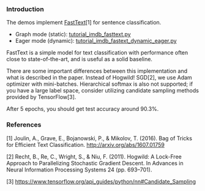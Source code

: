 
### Introduction

The demos implement [FastText](http://arxiv.org/abs/1607.01759)[1] for sentence classification. 

* Graph mode (static): [tutorial_imdb_fasttext.py](tutorial_imdb_fasttext.py)
* Eager mode (dynamic): [tutorial_imdb_fastext_dynamic_eager.py](tutorial_imdb_fast_text_dynamic_eager.py)

FastText is a simple model for text classification with performance often close
to state-of-the-art, and is useful as a solid baseline.

There are some important differences between this implementation and what
is described in the paper. Instead of Hogwild! SGD[2], we use Adam optimizer
with mini-batches. Hierarchical softmax is also not supported; if you have
a large label space, consider utilizing candidate sampling methods provided
by TensorFlow[3].

After 5 epochs, you should get test accuracy around 90.3%.

### References

[1] Joulin, A., Grave, E., Bojanowski, P., & Mikolov, T. (2016).
    Bag of Tricks for Efficient Text Classification.
    <http://arxiv.org/abs/1607.01759>

[2] Recht, B., Re, C., Wright, S., & Niu, F. (2011).
    Hogwild: A Lock-Free Approach to Parallelizing Stochastic Gradient Descent.
    In Advances in Neural Information Processing Systems 24 (pp. 693–701).

[3] <https://www.tensorflow.org/api_guides/python/nn#Candidate_Sampling>
